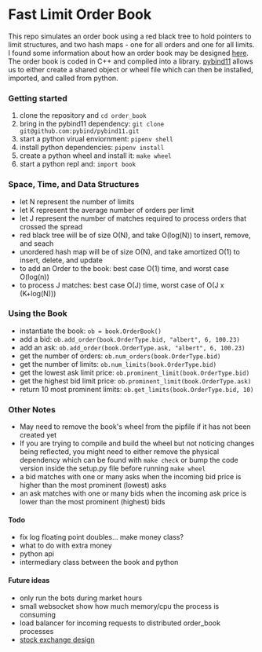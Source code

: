 # Fast Limit Order Book
This repo simulates an order book using a red black tree to hold pointers to limit structures, and two hash maps - one for all orders and one for all limits. I found some information about how an order book may be designed [here](https://web.archive.org/web/20110219163448/http://howtohft.wordpress.com/2011/02/15/how-to-build-a-fast-limit-order-book/). The order book is coded in C++ and compiled into a library. [pybind11](https://github.com/pybind/pybind11)  allows us to either create a shared object or wheel file which can then be installed, imported, and called from python.

### Getting started 
1. clone the repository and `cd order_book`
2. bring in the pybind11 dependency: `git clone git@github.com:pybind/pybind11.git`
3. start a python virual enviornment: `pipenv shell`
4. install python dependencies: `pipenv install`
5. create a python wheel and install it: `make wheel`
6. start a python repl and: `import book`

### Space, Time, and Data Structures
* let N represent the number of limits 
* let K represent the average number of orders per limit
* let J represent the number of matches required to process orders that crossed the spread
* red black tree will be of size O(N), and take O(log(N)) to insert, remove, and seach
* unordered hash map will be of size O(N), and take amortized O(1) to insert, delete, and update
* to add an Order to the book: best case O(1) time, and worst case O(log(n))
* to process J matches: best case O(J) time, worst case of O(J x (K+log(N))) 

### Using the Book 
* instantiate the book: `ob = book.OrderBook()`
* add a bid:  `ob.add_order(book.OrderType.bid, "albert", 6, 100.23)`
* add an ask: `ob.add_order(book.OrderType.ask, "albert", 6, 100.23)`
* get the number of orders: `ob.num_orders(book.OrderType.bid)`
* get the number of limits: `ob.num_limits(book.OrderType.bid)`
* get the lowest ask limit price: `ob.prominent_limit(book.OrderType.bid)`
* get the highest bid limit price: `ob.prominent_limit(book.OrderType.ask)`
* return 10 most prominent limits: `ob.get_limits(book.OrderType.bid, 10)`

### Other Notes
* May need to remove the book's wheel from the pipfile if it has not been created yet
* If you are trying to compile and build the wheel but not noticing changes being reflected, you might need to either remove the physical dependency which can be found with `make check` or bump the code version inside the setup.py file before running `make wheel`
* a bid matches with one or many asks when the incoming bid price is higher than the most prominent (lowest) asks
* an ask matches with one or many bids when the incoming ask price is lower than the most prominent (highest) bids

#### Todo 
* fix log floating point doubles... make money class?
* what to do with extra money 
* python api
* intermediary class between the book and python

#### Future ideas
* only run the bots during market hours
* small websocket show how much memory/cpu the process is consuming 
* load balancer for incoming requests to distributed order_book processes 
* [stock exchange design](https://www.youtube.com/watch?v=XuKs2kWH0mQ&ab_channel=System-Design)
